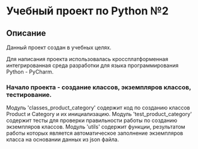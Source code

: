 # Учебный проект по Python №2

## Описание

Данный проект создан в учебных целях. 

Для написания проекта использовалась кроссплатформенная интегрированная среда разработки для языка программирования Python - PyCharm.

### Начало проекта - создание классов, экземпляров классов, тестирование.

Модуль 'classes_product_category' содержит код по созданию классов Product и Category и их инициализацию.
Модуль 'test_product_category' содержит тесты для проверки правильности работы по созданию экземпляров классов.
Модуль 'utils' содержит функции, результатом работы которых является автоматическое заполнение экземпляров класса на основании данных из json файла.
